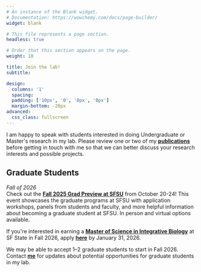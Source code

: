 ```yaml
---
# An instance of the Blank widget.
# Documentation: https://wowchemy.com/docs/page-builder/
widget: blank

# This file represents a page section.
headless: true

# Order that this section appears on the page.
weight: 10

title: Join the lab!
subtitle:

design:
  columns: '1'
  spacing:
  padding: ['10px', '0', '0px', '0px'] 
  margin-bottom: -20px
advanced:
  css_class: fullscreen
---
```

I am happy to speak with students interested in doing Undergraduate or Master's research in my lab. 
Please review one or two of my [**publications**](../publication/) before getting in touch with me so that we can better discuss your research interests and possible projects.

<!-- 
## Undergraduate Opportunities
If you are a new or existing SF State interested in moss ecology, physiology, or evolution and want to gain research experience send [**me**](https://meep-lab.com/author/jenna-t.-b.-ekwealor/) an email and we can schedule a time to chat.
 -->

<!---**SUMMER 2024!**
<br>
Interested in botany and population genetics? Apply to join my lab through [**SF State's Research Experience for Undergraduates (REU) program**](https://eoscenter.sfsu.edu/reu). Apply [**here**](https://etap.nsf.gov/award/444/opportunity/9514) by  May 7, 2024 at 11:59 PM EDT.
<br>
<br>
Interested in coding and genomics? Apply to the [**Promoting Inclusivity in Computing (PINC) Summer Program**](https://live-sfsu-biology.pantheonsite.io/pincsummerprogram). Apply by May 3, 2024 at 11:59 PDT. 
<br> --->

##  Graduate Students
*Fall of 2026* 
<br>
Check out the [**Fall 2025 Grad Preview at SFSU**](https://grad.sfsu.edu/GradPreview) from October 20-24! This event showcases the graduate programs at SFSU with application workshops, panels from students and faculty, and more helpful information about becoming a graduate student at SFSU. In person and virtual options available.

If you're interested in earning a [**Master of Science in Integrative Biology**](https://biology.sfsu.edu/graduate/integrative) at SF State in Fall 2026, apply [**here**](https://biology.sfsu.edu/graduate-programs-1) by January 31, 2026. 

We may be able to accept 1–2 graduate students to start in Fall 2026. Contact [**me**](https://meep-lab.com/author/jenna-t.-b.-ekwealor/) for updates about potential opportunities for graduate students in my lab.
